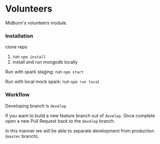 # Volunteers

Midburn's volunteers module.


### Installation

clone repo
1. run `npm install`
2. install and run mongodb locally

Run with spark staging:
run `npm start`

Run with local mock spark:
run `npm run local`


### Workflow

Developing branch is `develop`

If you want to build a new feature branch out of `develop`.
Once complete open a new Pull Request back to the `develop` branch.

In this manner we will be able to separate development from production (`master` branch).
